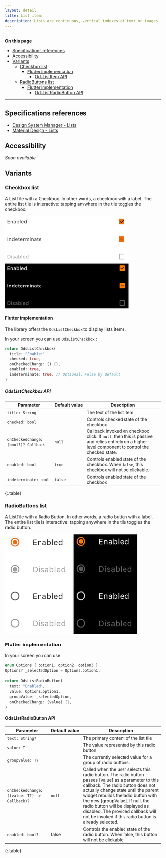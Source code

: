 ```yaml
---
layout: detail
title: List items
description: Lists are continuous, vertical indexes of text or images.
---
```


<br>**On this page**

* [Specifications references](#specifications-references)
* [Accessibility](#accessibility)
* [Variants](#variants)
    * [Checkbox list](#checkbox-list)
        * [Flutter implementation](#flutter-implementation)
            * [OdsListItem API](#odslistitem-api)
    * [RadioButtons list](#radiobuttons-list)
        * [Flutter implementation](#flutter-implementation-1)
            * [OdsListRadioButton API](#odslistradiobutton-api)

---

## Specifications references

- [Design System Manager - Lists](https://system.design.orange.com/0c1af118d/p/72cb84-lists/b/31df1f)
- [Material Design - Lists](https://material.io/components/lists/)

## Accessibility

_Soon available_

## Variants

### Checkbox list

A ListTile with a Checkbox. In other words, a checkbox with a label.
The entire list tile is interactive: tapping anywhere in the tile toggles the checkbox.

![Checkbox](images/checkboxe_list_light.png) ![Checkbox dark](images/checkboxe_list_dark.png)

#### Flutter implementation

The library offers the `OdsListCheckbox` to display lists items.

In your screen you can use `OdsListCheckbox` :

```dart
return OdsListCheckbox(
  title: "Enabled"
  checked: true,
  onCheckedChange: () {},
  enabled: true,
  indeterminate: true, // Optional. False by default
)
```

##### OdsListCheckbox API

Parameter | Default&nbsp;value | Description
-- | -- | --
`title: String` | | The text of the list item
`checked: bool` | | Controls checked state of the checkbox
`onCheckedChange: (bool?)? Callback ` | `null` | Callback invoked on checkbox click. If `null`, then this is passive and relies entirely on a higher-level component to control the checked state.
`enabled: bool` | `true` | Controls enabled state of the checkbox. When `false`, this checkbox will not be clickable.
`indeterminate: bool` | `false` | Controls enabled state of the checkbox
{:.table}

### RadioButtons list

A ListTile with a Radio Button. In other words, a radio button with a label.
The entire list tile is interactive: tapping anywhere in the tile toggles the radio button.

![ListsRadioButton](images/lists_radio_button_light.png) ![ListsRadioButton dark](images/lists_radio_button_dark.png)

### Flutter implementation

In your screen you can use:

```dart
enum Options { option1, option2, option3 }
Options? _selectedOption = Options.option1;

return OdsListRadioButton(
  text: "Enabled",
  value: Options.option1,
  groupValue: _selectedOption,
  onCheckedChange: (value) {},
)
```

#### OdsListRadioButton API

Parameter | Default&nbsp;value | Description
-- | -- | --
`text: String?` | | The primary content of the list tile
`value: T` | | The value represented by this radio button
`groupValue: T? ` | | The currently selected value for a group of radio buttons.
`onCheckedChange: ((value: T?) -> Callback)?` | `null` | Called when the user selects this radio button. The radio button passes [value] as a parameter to this callback. The radio button does not actually change state until the parent widget rebuilds theradio button with the new [groupValue]. If null, the radio button will be displayed as disabled. The provided callback will not be invoked if this radio button is already selected.
`enabled: bool? ` | false | Controls the enabled state of the radio button. When false, this button will not be clickable.
{:.table}
